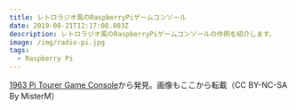 ```yaml
---
title: レトロラジオ風のRaspberryPiゲームコンソール
date: 2019-08-21T12:17:08.803Z
description: レトロラジオ風のRaspberryPiゲームコンソールの作例を紹介します。
image: /img/radio-pi.jpg
tags:
  - Raspberry Pi
---
```

[1963 Pi Tourer Game Console](https://www.instructables.com/id/1963-Pi-Tourer-Game-Console/)から発見。画像もここから転載（CC BY-NC-SA By MisterM）
